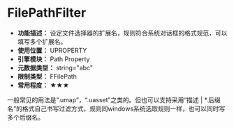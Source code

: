 ﻿# FilePathFilter

- **功能描述：** 设定文件选择器的扩展名，规则符合系统对话框的格式规范，可以填写多个扩展名。
- **使用位置：** UPROPERTY
- **引擎模块：** Path Property
- **元数据类型：** string="abc"
- **限制类型：** FFilePath
- **常用程度：** ★★★

一般常见的用法是”.umap”，“.uasset”之类的。但也可以支持采用“描述 | *.后缀名”的格式自己书写过滤方式，规则同windows系统选取规则一样，也可以同时写多个后缀名。